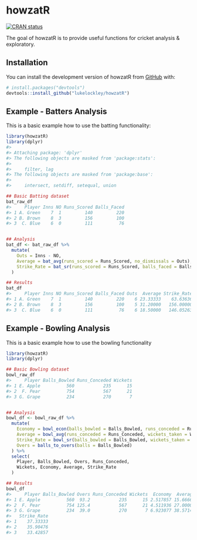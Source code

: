 
<!-- README.md is generated from README.Rmd. Please edit that file -->

# howzatR

<!-- badges: start -->

[![CRAN
status](https://www.r-pkg.org/badges/version/howzatR)](https://CRAN.R-project.org/package=howzatR)
<!-- badges: end -->

The goal of howzatR is to provide useful functions for cricket
analysis & exploratory.

## Installation

You can install the development version of howzatR from
[GitHub](https://github.com/) with:

``` r
# install.packages("devtools")
devtools::install_github("lukelockley/howzatR")
```

## Example - Batters Analysis

This is a basic example how to use the batting functionality:

``` r
library(howzatR)
library(dplyr)
#> 
#> Attaching package: 'dplyr'
#> The following objects are masked from 'package:stats':
#> 
#>     filter, lag
#> The following objects are masked from 'package:base':
#> 
#>     intersect, setdiff, setequal, union

## Basic Batting dataset
bat_raw_df
#>     Player Inns NO Runs_Scored Balls_Faced
#> 1 A. Green    7  1         140         220
#> 2 B. Brown    8  3         156         100
#> 3  C. Blue    6  0         111          76


## Analysis
bat_df <- bat_raw_df %>%
  mutate(
    Outs = Inns - NO,
    Average = bat_avg(runs_scored = Runs_Scored, no_dismissals = Outs),
    Strike_Rate = bat_sr(runs_scored = Runs_Scored, balls_faced = Balls_Faced)
  )

## Results
bat_df
#>     Player Inns NO Runs_Scored Balls_Faced Outs  Average Strike_Rate
#> 1 A. Green    7  1         140         220    6 23.33333    63.63636
#> 2 B. Brown    8  3         156         100    5 31.20000   156.00000
#> 3  C. Blue    6  0         111          76    6 18.50000   146.05263
```

## Example - Bowling Analysis

This is a basic example how to use the bowling functionality

``` r
library(howzatR)
library(dplyr)

## Basic Bowling dataset
bowl_raw_df
#>     Player Balls_Bowled Runs_Conceded Wickets
#> 1 E. Apple          560           235      15
#> 2  F. Pear          754           567      21
#> 3 G. Grape          234           270       7


## Analysis
bowl_df <- bowl_raw_df %>%
  mutate(
    Economy = bowl_econ(balls_bowled = Balls_Bowled, runs_conceded = Runs_Conceded),
    Average = bowl_avg(runs_conceded = Runs_Conceded, wickets_taken = Wickets),
    Strike_Rate = bowl_sr(balls_bowled = Balls_Bowled, wickets_taken = Wickets),
    Overs = balls_to_overs(balls = Balls_Bowled)
  ) %>%
  select(
    Player, Balls_Bowled, Overs, Runs_Conceded,
    Wickets, Economy, Average, Strike_Rate
  )

## Results
bowl_df
#>     Player Balls_Bowled Overs Runs_Conceded Wickets  Economy  Average
#> 1 E. Apple          560  93.2           235      15 2.517857 15.66667
#> 2  F. Pear          754 125.4           567      21 4.511936 27.00000
#> 3 G. Grape          234  39.0           270       7 6.923077 38.57143
#>   Strike_Rate
#> 1    37.33333
#> 2    35.90476
#> 3    33.42857
```
